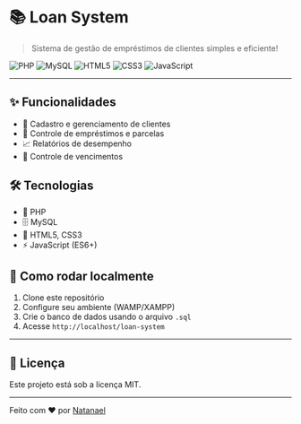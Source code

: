 # 📚 Loan System

> Sistema de gestão de empréstimos de clientes simples e eficiente!

![PHP](https://img.shields.io/badge/PHP-7.4+-8892BF?logo=php)
![MySQL](https://img.shields.io/badge/MySQL-5.7+-4479A1?logo=mysql)
![HTML5](https://img.shields.io/badge/HTML5-E34F26?logo=html5&logoColor=white)
![CSS3](https://img.shields.io/badge/CSS3-1572B6?logo=css3&logoColor=white)
![JavaScript](https://img.shields.io/badge/JavaScript-ES6-F7DF1E?logo=javascript&logoColor=black)

---

## ✨ Funcionalidades
- 👤 Cadastro e gerenciamento de clientes
- 💸 Controle de empréstimos e parcelas
- 📈 Relatórios de desempenho
- 📅 Controle de vencimentos

## 🛠 Tecnologias
- 🐘 PHP
- 🗄️ MySQL
- 🎨 HTML5, CSS3
- ⚡ JavaScript (ES6+)

## 🚀 Como rodar localmente
1. Clone este repositório
2. Configure seu ambiente (WAMP/XAMPP)
3. Crie o banco de dados usando o arquivo `.sql`
4. Acesse `http://localhost/loan-system`

---

## 📄 Licença
Este projeto está sob a licença MIT.

---

Feito com ❤️ por [Natanael](https://github.com/Natanaelpvh)
